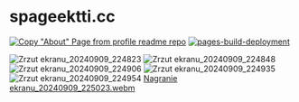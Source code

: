 # spageektti.cc
[![Copy "About" Page from profile readme repo](https://github.com/spageektti/spageektti.github.io/actions/workflows/copy-about-page.yml/badge.svg)](https://github.com/spageektti/spageektti.github.io/actions/workflows/copy-about-page.yml)
[![pages-build-deployment](https://github.com/spageektti/spageektti.github.io/actions/workflows/pages/pages-build-deployment/badge.svg)](https://github.com/spageektti/spageektti.github.io/actions/workflows/pages/pages-build-deployment)

![Zrzut ekranu_20240909_224823](https://github.com/user-attachments/assets/687da9cf-e39c-4689-bd67-6398899f9fde)
![Zrzut ekranu_20240909_224848](https://github.com/user-attachments/assets/5e6c3426-5a5e-470c-9f7d-47be59b8136d)
![Zrzut ekranu_20240909_224906](https://github.com/user-attachments/assets/4903bf97-5dd7-45b1-b601-41e6dd89a12e)
![Zrzut ekranu_20240909_224935](https://github.com/user-attachments/assets/a0fa5761-da8f-4596-a643-7bc2569418a5)
![Zrzut ekranu_20240909_224954](https://github.com/user-attachments/assets/0fa6feaa-731a-4dc8-a9b7-b14d7e13060f)
[Nagranie ekranu_20240909_225023.webm](https://github.com/user-attachments/assets/13a0adf0-52c9-4c9b-a911-15ef88f8e463)
